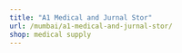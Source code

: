 ```yaml
---
title: "A1 Medical and Jurnal Stor"
url: /mumbai/a1-medical-and-jurnal-stor/
shop: medical supply
---
```

